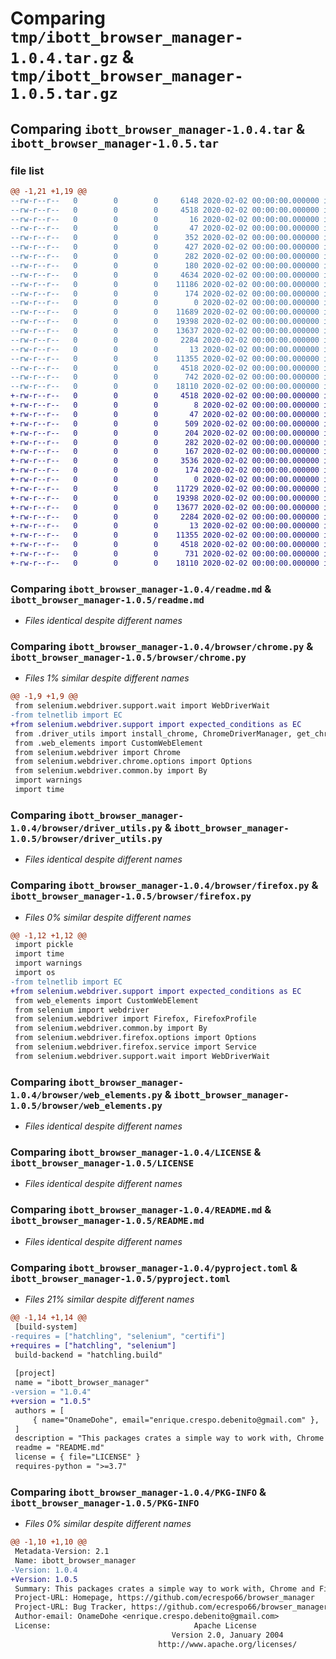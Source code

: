 # Comparing `tmp/ibott_browser_manager-1.0.4.tar.gz` & `tmp/ibott_browser_manager-1.0.5.tar.gz`

## Comparing `ibott_browser_manager-1.0.4.tar` & `ibott_browser_manager-1.0.5.tar`

### file list

```diff
@@ -1,21 +1,19 @@
--rw-r--r--   0        0        0     6148 2020-02-02 00:00:00.000000 ibott_browser_manager-1.0.4/.DS_Store
--rw-r--r--   0        0        0     4518 2020-02-02 00:00:00.000000 ibott_browser_manager-1.0.4/readme.md
--rw-r--r--   0        0        0       16 2020-02-02 00:00:00.000000 ibott_browser_manager-1.0.4/requirements.txt
--rw-r--r--   0        0        0       47 2020-02-02 00:00:00.000000 ibott_browser_manager-1.0.4/.idea/.gitignore
--rw-r--r--   0        0        0      352 2020-02-02 00:00:00.000000 ibott_browser_manager-1.0.4/.idea/browser_manager.iml
--rw-r--r--   0        0        0      427 2020-02-02 00:00:00.000000 ibott_browser_manager-1.0.4/.idea/misc.xml
--rw-r--r--   0        0        0      282 2020-02-02 00:00:00.000000 ibott_browser_manager-1.0.4/.idea/modules.xml
--rw-r--r--   0        0        0      180 2020-02-02 00:00:00.000000 ibott_browser_manager-1.0.4/.idea/vcs.xml
--rw-r--r--   0        0        0     4634 2020-02-02 00:00:00.000000 ibott_browser_manager-1.0.4/.idea/workspace.xml
--rw-r--r--   0        0        0    11186 2020-02-02 00:00:00.000000 ibott_browser_manager-1.0.4/.idea/inspectionProfiles/Project_Default.xml
--rw-r--r--   0        0        0      174 2020-02-02 00:00:00.000000 ibott_browser_manager-1.0.4/.idea/inspectionProfiles/profiles_settings.xml
--rw-r--r--   0        0        0        0 2020-02-02 00:00:00.000000 ibott_browser_manager-1.0.4/browser/__init__.py
--rw-r--r--   0        0        0    11689 2020-02-02 00:00:00.000000 ibott_browser_manager-1.0.4/browser/chrome.py
--rw-r--r--   0        0        0    19398 2020-02-02 00:00:00.000000 ibott_browser_manager-1.0.4/browser/driver_utils.py
--rw-r--r--   0        0        0    13637 2020-02-02 00:00:00.000000 ibott_browser_manager-1.0.4/browser/firefox.py
--rw-r--r--   0        0        0     2284 2020-02-02 00:00:00.000000 ibott_browser_manager-1.0.4/browser/web_elements.py
--rw-r--r--   0        0        0       13 2020-02-02 00:00:00.000000 ibott_browser_manager-1.0.4/.gitignore
--rw-r--r--   0        0        0    11355 2020-02-02 00:00:00.000000 ibott_browser_manager-1.0.4/LICENSE
--rw-r--r--   0        0        0     4518 2020-02-02 00:00:00.000000 ibott_browser_manager-1.0.4/README.md
--rw-r--r--   0        0        0      742 2020-02-02 00:00:00.000000 ibott_browser_manager-1.0.4/pyproject.toml
--rw-r--r--   0        0        0    18110 2020-02-02 00:00:00.000000 ibott_browser_manager-1.0.4/PKG-INFO
+-rw-r--r--   0        0        0     4518 2020-02-02 00:00:00.000000 ibott_browser_manager-1.0.5/readme.md
+-rw-r--r--   0        0        0        8 2020-02-02 00:00:00.000000 ibott_browser_manager-1.0.5/requirements.txt
+-rw-r--r--   0        0        0       47 2020-02-02 00:00:00.000000 ibott_browser_manager-1.0.5/.idea/.gitignore
+-rw-r--r--   0        0        0      509 2020-02-02 00:00:00.000000 ibott_browser_manager-1.0.5/.idea/browser_manager.iml
+-rw-r--r--   0        0        0      204 2020-02-02 00:00:00.000000 ibott_browser_manager-1.0.5/.idea/misc.xml
+-rw-r--r--   0        0        0      282 2020-02-02 00:00:00.000000 ibott_browser_manager-1.0.5/.idea/modules.xml
+-rw-r--r--   0        0        0      167 2020-02-02 00:00:00.000000 ibott_browser_manager-1.0.5/.idea/vcs.xml
+-rw-r--r--   0        0        0     3536 2020-02-02 00:00:00.000000 ibott_browser_manager-1.0.5/.idea/workspace.xml
+-rw-r--r--   0        0        0      174 2020-02-02 00:00:00.000000 ibott_browser_manager-1.0.5/.idea/inspectionProfiles/profiles_settings.xml
+-rw-r--r--   0        0        0        0 2020-02-02 00:00:00.000000 ibott_browser_manager-1.0.5/browser/__init__.py
+-rw-r--r--   0        0        0    11729 2020-02-02 00:00:00.000000 ibott_browser_manager-1.0.5/browser/chrome.py
+-rw-r--r--   0        0        0    19398 2020-02-02 00:00:00.000000 ibott_browser_manager-1.0.5/browser/driver_utils.py
+-rw-r--r--   0        0        0    13677 2020-02-02 00:00:00.000000 ibott_browser_manager-1.0.5/browser/firefox.py
+-rw-r--r--   0        0        0     2284 2020-02-02 00:00:00.000000 ibott_browser_manager-1.0.5/browser/web_elements.py
+-rw-r--r--   0        0        0       13 2020-02-02 00:00:00.000000 ibott_browser_manager-1.0.5/.gitignore
+-rw-r--r--   0        0        0    11355 2020-02-02 00:00:00.000000 ibott_browser_manager-1.0.5/LICENSE
+-rw-r--r--   0        0        0     4518 2020-02-02 00:00:00.000000 ibott_browser_manager-1.0.5/README.md
+-rw-r--r--   0        0        0      731 2020-02-02 00:00:00.000000 ibott_browser_manager-1.0.5/pyproject.toml
+-rw-r--r--   0        0        0    18110 2020-02-02 00:00:00.000000 ibott_browser_manager-1.0.5/PKG-INFO
```

### Comparing `ibott_browser_manager-1.0.4/readme.md` & `ibott_browser_manager-1.0.5/readme.md`

 * *Files identical despite different names*

### Comparing `ibott_browser_manager-1.0.4/browser/chrome.py` & `ibott_browser_manager-1.0.5/browser/chrome.py`

 * *Files 1% similar despite different names*

```diff
@@ -1,9 +1,9 @@
 from selenium.webdriver.support.wait import WebDriverWait
-from telnetlib import EC
+from selenium.webdriver.support import expected_conditions as EC
 from .driver_utils import install_chrome, ChromeDriverManager, get_chrome_version
 from .web_elements import CustomWebElement
 from selenium.webdriver import Chrome
 from selenium.webdriver.chrome.options import Options
 from selenium.webdriver.common.by import By
 import warnings
 import time
```

### Comparing `ibott_browser_manager-1.0.4/browser/driver_utils.py` & `ibott_browser_manager-1.0.5/browser/driver_utils.py`

 * *Files identical despite different names*

### Comparing `ibott_browser_manager-1.0.4/browser/firefox.py` & `ibott_browser_manager-1.0.5/browser/firefox.py`

 * *Files 0% similar despite different names*

```diff
@@ -1,12 +1,12 @@
 import pickle
 import time
 import warnings
 import os
-from telnetlib import EC
+from selenium.webdriver.support import expected_conditions as EC
 from web_elements import CustomWebElement
 from selenium import webdriver
 from selenium.webdriver import Firefox, FirefoxProfile
 from selenium.webdriver.common.by import By
 from selenium.webdriver.firefox.options import Options
 from selenium.webdriver.firefox.service import Service
 from selenium.webdriver.support.wait import WebDriverWait
```

### Comparing `ibott_browser_manager-1.0.4/browser/web_elements.py` & `ibott_browser_manager-1.0.5/browser/web_elements.py`

 * *Files identical despite different names*

### Comparing `ibott_browser_manager-1.0.4/LICENSE` & `ibott_browser_manager-1.0.5/LICENSE`

 * *Files identical despite different names*

### Comparing `ibott_browser_manager-1.0.4/README.md` & `ibott_browser_manager-1.0.5/README.md`

 * *Files identical despite different names*

### Comparing `ibott_browser_manager-1.0.4/pyproject.toml` & `ibott_browser_manager-1.0.5/pyproject.toml`

 * *Files 21% similar despite different names*

```diff
@@ -1,14 +1,14 @@
 [build-system]
-requires = ["hatchling", "selenium", "certifi"]
+requires = ["hatchling", "selenium"]
 build-backend = "hatchling.build"
 
 [project]
 name = "ibott_browser_manager"
-version = "1.0.4"
+version = "1.0.5"
 authors = [
     { name="OnameDohe", email="enrique.crespo.debenito@gmail.com" },
 ]
 description = "This packages crates a simple way to work with, Chrome and Firefox Browsers. More info in https://ibott.io/academy/"
 readme = "README.md"
 license = { file="LICENSE" }
 requires-python = ">=3.7"
```

### Comparing `ibott_browser_manager-1.0.4/PKG-INFO` & `ibott_browser_manager-1.0.5/PKG-INFO`

 * *Files 0% similar despite different names*

```diff
@@ -1,10 +1,10 @@
 Metadata-Version: 2.1
 Name: ibott_browser_manager
-Version: 1.0.4
+Version: 1.0.5
 Summary: This packages crates a simple way to work with, Chrome and Firefox Browsers. More info in https://ibott.io/academy/
 Project-URL: Homepage, https://github.com/ecrespo66/browser_manager
 Project-URL: Bug Tracker, https://github.com/ecrespo66/browser_manager/issues
 Author-email: OnameDohe <enrique.crespo.debenito@gmail.com>
 License:                                Apache License
                                    Version 2.0, January 2004
                                 http://www.apache.org/licenses/
```

